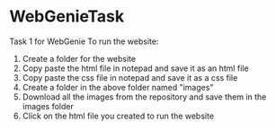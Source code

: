 # WebGenieTask
Task 1 for WebGenie
To run the website:
1) Create a folder for the website
2) Copy paste the html file in notepad and save it as an html file
3) Copy paste the css file in notepad and save it as a css file
4) Create a folder in the above folder named "images"
5) Download all the images from the repository and save them in the images folder
6) Click on the html file you created to run the website
